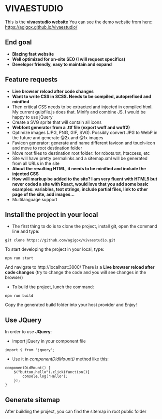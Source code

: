 # VIVAESTUDIO
This is the **vivaestudio website**
You can see the demo website from here: https://agigox.github.io/vivaestudio/

## End goal
- **Blazing fast website**
- **Well optimized for on-site SEO (I will request specifics)**
- **Developer friendly, easy to maintain and expand**

## Feature requests
- **Live browser reload after code changes**
- **Want to write CSS in SCSS. Needs to be compiled, autoprefixed and minified**
- Then critical CSS needs to be extracted and injected in compiled html. My current gulpfile.js does that.
Minify and combine JS. I would be happy to use jQuery
- Create a SVG sprite that will contain all icons
- **Webfont generator from a .ttf file (export woff and woff2)**
- Optimize images (JPG, PNG, GIF, SVG). Possibly convert JPG to WebP in the future and generate @2x and @1x images
- Favicon generator: generate and name different favicon and touch-icon and move to root destination folder
- Move root files to destination root folder: for robots.txt, htaccess, etc
- Site will have pretty permalinks and a sitemap.xml will be generated from all URLs in the site
- **About the resulting HTML, it needs to be minified and include the injected CSS**
- **How will markup be added to the site? I am very fluent with HTML5 but never coded a site with React, would love that you add some basic examples: variables, text strings, include partial files, link to other page of the site, add images...**
- Multilanguage support

## Install the project in your local
- The first thing to do is to clone the project, install git, open the command line and type:
```
git clone https://github.com/agigox/vivaestudio.git
```
To start developing the project in your local, type:
```
npm run start
```
And navigate to http://localhost:3000/
There is a **Live browser reload after code changes** (try to change the code and you will see changes in the browser)
- To build the project, lunch the command:
```
npm run build
```
Copy the generated build folder into your host provider and Enjoy!

## Use JQuery
In order to use **JQuery**:
- Import jQuery in your component file
```
import $ from 'jquery';
```
- Use it in _componentDidMount()_ method like this:
```
componentDidMount() {
    $("button.hello").click(function(){
        console.log('Hello');
    });
}
```
## Generate sitemap
After building the project, you can find the sitemap in root public folder